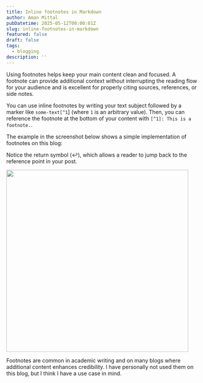 ```yaml
---
title: Inline footnotes in Markdown
author: Aman Mittal
pubDatetime: 2025-05-12T00:00:01Z
slug: inline-footnotes-in-markdown
featured: false
draft: false
tags:
  - blogging
description: ''
---
```


Using footnotes helps keep your main content clean and focused. A footnote can provide additional context without interrupting the reading flow for your audience and is excellent for properly citing sources, references, or side notes.

You can use inline footnotes by writing your text subject followed by a marker like `some-text[^1`] (where `1` is an arbitrary value). Then, you can reference the footnote at the bottom of your content with `[^1]: This is a footnote.`.

The example in the screenshot below shows a simple implementation of footnotes on this blog:

Notice the return symbol (↩︎), which allows a reader to jump back to the reference point in your post.

<img src="/images/inline-footnotes.png" width="480" />

Footnotes are common in academic writing and on many blogs where additional content enhances credibility. I have personally not used them on this blog, but I think I have a use case in mind.
